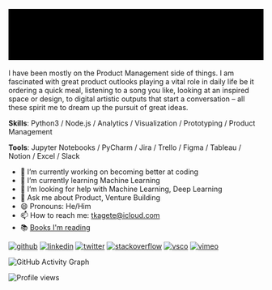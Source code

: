 ![My interests lie mostly in Product](https://github.com/Technically-Tony/Technically-Tony/blob/e0956a2b40a87ea0f138541b6b7b2dc9af7a6c69/intro.gif)

I have been mostly on the Product Management side of things. I am fascinated with great product outlooks playing a vital role in daily life be it ordering a quick meal, listening to a song you like, looking at an inspired space or design, to digital artistic outputs that start a conversation – all these spirit me to dream up the pursuit of great ideas. 

**Skills**: Python3 / Node.js / Analytics / Visualization / Prototyping / Product Management

**Tools**: Jupyter Notebooks / PyCharm / Jira / Trello / Figma / Tableau / Notion / Excel / Slack

- 🔭 I’m currently working on becoming better at coding 
- 🌱 I’m currently learning Machine Learning 
- 🤔 I’m looking for help with Machine Learning, Deep Learning 
- 💬 Ask me about Product, Venture Building
- 😄 Pronouns: He/Him 
- 📫 How to reach me: tkagete@icloud.com 
- 📚 [Books I'm reading](https://www.notion.so/technicallytony/TK-s-books-8fa76125be694a04b59cf0eafe6f6327)



[<img src='https://cdn.jsdelivr.net/npm/simple-icons@3.0.1/icons/github.svg' alt='github' height='40'>](https://github.com/Technically-Tony)  [<img src='https://cdn.jsdelivr.net/npm/simple-icons@3.0.1/icons/linkedin.svg' alt='linkedin' height='40'>](https://www.linkedin.com/in/tonykagete/)  [<img src='https://cdn.jsdelivr.net/npm/simple-icons@3.0.1/icons/twitter.svg' alt='twitter' height='40'>](https://twitter.com/technicallytony)  [<img src='https://cdn.jsdelivr.net/npm/simple-icons@3.0.1/icons/stackoverflow.svg' alt='stackoverflow' height='40'>](https://stackoverflow.com/users/technically-tony)  [<img src='https://cdn.jsdelivr.net/npm/simple-icons@3.0.1/icons/vsco.svg' alt='vsco' height='40'>](https://vsco.co/technicallytony/gallery)  [<img src='https://cdn.jsdelivr.net/npm/simple-icons@3.0.1/icons/vimeo.svg' alt='vimeo' height='40'>](https://vimeo.com/129008796)  


![GitHub Activity Graph](https://activity-graph.herokuapp.com/graph?username=Technically-Tony)  

![Profile views](https://gpvc.arturio.dev/Technically-Tony)  
